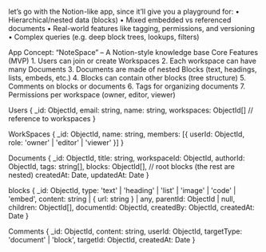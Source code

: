 let’s go with the Notion-like app, since it’ll give you a playground for:
	•	Hierarchical/nested data (blocks)
	•	Mixed embedded vs referenced documents
	•	Real-world features like tagging, permissions, and versioning
	•	Complex queries (e.g. deep block trees, lookups, filters)

App Concept: “NoteSpace” – A Notion-style knowledge base
Core Features (MVP)
	1.	Users can join or create Workspaces
	2.	Each workspace can have many Documents
	3.	Documents are made of nested Blocks (text, headings, lists, embeds, etc.)
	4.	Blocks can contain other blocks (tree structure)
	5.	Comments on blocks or documents
	6.	Tags for organizing documents
	7.	Permissions per workspace (owner, editor, viewer)

Users
{
  _id: ObjectId,
  email: string,
  name: string,
  workspaces: ObjectId[] // reference to workspaces
}

WorkSpaces
{
  _id: ObjectId,
  name: string,
  members: [{ userId: ObjectId, role: 'owner' | 'editor' | 'viewer' }]
}

Documents
{
  _id: ObjectId,
  title: string,
  workspaceId: ObjectId,
  authorId: ObjectId,
  tags: string[],
  blocks: ObjectId[], // root blocks (the rest are nested)
  createdAt: Date,
  updatedAt: Date
}

blocks
{
  _id: ObjectId,
  type: 'text' | 'heading' | 'list' | 'image' | 'code' | 'embed',
  content: string | { url: string } | any,
  parentId: ObjectId | null,
  children: ObjectId[],
  documentId: ObjectId,
  createdBy: ObjectId,
  createdAt: Date
}

Comments
{
  _id: ObjectId,
  content: string,
  userId: ObjectId,
  targetType: 'document' | 'block',
  targetId: ObjectId,
  createdAt: Date
}
